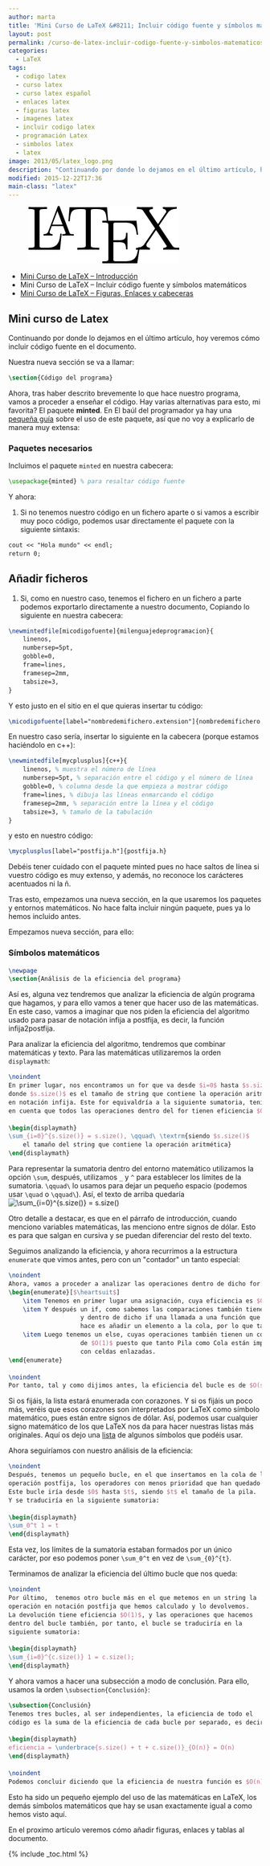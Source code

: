 ```yaml
---
author: marta
title: 'Mini Curso de LaTeX &#8211; Incluir código fuente y símbolos matemáticos'
layout: post
permalink: /curso-de-latex-incluir-codigo-fuente-y-simbolos-matematicos/
categories:
  - LaTeX
tags:
  - codigo latex
  - curso latex
  - curso latex español
  - enlaces latex
  - figuras latex
  - imagenes latex
  - incluir codigo latex
  - programación Latex
  - simbolos latex
  - latex
image: 2013/05/latex_logo.png
description: "Continuando por donde lo dejamos en el último artículo, hoy veremos cómo incluir código fuente en el documento."
modified: 2015-12-22T17:36
main-class: "latex"
---
```


<figure>
  <a href="/assets/img/2013/05/latex_logo.png"><img src="/assets/img/2013/05/latex_logo.png" title="{{ page.title }}" alt="{{ page.title }}" /></a>
</figure>

* [Mini Curso de LaTeX &#8211; Introducción][1]
* Mini Curso de LaTeX &#8211; Incluir código fuente y símbolos matemáticos
* [Mini Curso de LaTeX &#8211; Figuras, Enlaces y cabeceras][2]

## Mini curso de Latex

Continuando por donde lo dejamos en el último artículo, hoy veremos cómo incluir código fuente en el documento.

Nuestra nueva sección se va a llamar:

```latex
\section{Código del programa}
```

Ahora, tras haber descrito brevemente lo que hace nuestro programa, vamos a proceder a enseñar el código. Hay varias alternativas para esto, mi favorita? El paquete **minted**. En El baúl del programador ya hay una [pequeña guía][3] sobre el uso de este paquete, así que no voy a explicarlo de manera muy extensa:

<!--ad-->

### Paquetes necesarios

Incluimos el paquete `minted` en nuestra cabecera:

```latex
\usepackage{minted} % para resaltar código fuente
```

Y ahora:

  1. Si no tenemos nuestro código en un fichero aparte o si vamos a escribir muy poco código, podemos usar directamente el paquete con la siguiente sintaxis:

```latex
cout << "Hola mundo" << endl;
return 0;

```

## Añadir ficheros

  1. Si, como en nuestro caso, tenemos el fichero en un fichero a parte podemos exportarlo directamente a nuestro documento, Copiando lo siguiente en nuestra cabecera:

```latex
\newmintedfile[micodigofuente]{milenguajedeprogramacion}{
    linenos,
    numbersep=5pt,
    gobble=0,
    frame=lines,
    framesep=2mm,
    tabsize=3,
}

```

Y esto justo en el sitio en el que quieras insertar tu código:

```latex
\micodigofuente[label="nombredemifichero.extension"]{nombredemifichero.extension}

```

En nuestro caso sería, insertar lo siguiente en la cabecera (porque estamos haciéndolo en c++):

```latex
\newmintedfile[mycplusplus]{c++}{
    linenos, % muestra el número de línea
    numbersep=5pt, % separación entre el código y el número de línea
    gobble=0, % columna desde la que empieza a mostrar código
    frame=lines, % dibuja las líneas enmarcando el código
    framesep=2mm, % separación entre la línea y el código
    tabsize=3, % tamaño de la tabulación
}

```

y esto en nuestro código:

```latex
\mycplusplus[label="postfija.h"]{postfija.h}

```

Debéis tener cuidado con el paquete minted pues no hace saltos de línea si vuestro código es muy extenso, y además, no reconoce los carácteres acentuados ni la ñ.

Tras esto, empezamos una nueva sección, en la que usaremos los paquetes y entornos matemáticos. No hace falta incluir ningún paquete, pues ya lo hemos incluido antes.

Empezamos nueva sección, para ello:

### Símbolos matemáticos

```latex
\newpage
\section{Análisis de la eficiencia del programa}

```

Así es, alguna vez tendremos que analizar la eficiencia de algún programa que hagamos, y para ello vamos a tener que hacer uso de las matemáticas. En este caso, vamos a imaginar que nos piden la eficiencia del algoritmo usado para pasar de notación infija a postfija, es decir, la función infija2postfija.

Para analizar la eficiencia del algoritmo, tendremos que combinar matemáticas y texto. Para las matemáticas utilizaremos la orden `displaymath`:

```latex
\noindent
En primer lugar, nos encontramos un for que va desde $i=0$ hasta $s.size()$,
donde $s.size()$ es el tamaño de string que contiene la operación aritmética
en notación infija. Este for equivaldría a la siguiente sumatoria, teniendo
en cuenta que todos las operaciones dentro del for tienen eficiencia $O(1)$:

\begin{displaymath}
\sum_{i=0}^{s.size()} = s.size(), \qquad\ \textrm{siendo $s.size()$
    el tamaño del string que contiene la operación aritmética}
\end{displaymath}

```

Para representar la sumatoria dentro del entorno matemático utilizamos la opción `\sum`, después, utilizamos `_` y `^` para establecer los límites de la sumatoria. `\qquad\` lo usamos para dejar un pequeño espacio (podemos usar `\quad` o `\qquad\`). Así, el texto de arriba quedaría <img src="//s0.wp.com/latex.php?latex=%5Csum_%7Bi%3D0%7D%5E%7Bs.size%28%29%7D+%3D+s.size%28%29&bg=ffffff&fg=000&s=0" alt="&#92;sum_{i=0}^{s.size()} = s.size()" title="&#92;sum_{i=0}^{s.size()} = s.size()" class="latex" />

Otro detalle a destacar, es que en el párrafo de introducción, cuando menciono variables matemáticas, las menciono entre signos de dólar. Esto es para que salgan en cursiva y se puedan diferenciar del resto del texto.

Seguimos analizando la eficiencia, y ahora recurrimos a la estructura `enumerate` que vimos antes, pero con un "contador" un tanto especial:

```latex
\noindent
Ahora, vamos a proceder a analizar las operaciones dentro de dicho for:
\begin{enumerate}[$\heartsuit$]
    \item Tenemos en primer lugar una asignación, cuya eficiencia es $O(1)$
    \item Y después un if, como sabemos las comparaciones también tienen $O(1)$,
                    y dentro de dicho if una llamada a una función que lo único que
                    hace es añadir un elemento a la cola, por lo que también es $O(1)$.
    \item Luego tenemos un else, cuyas operaciones también tienen un coste
                    de $O(1)$ puesto que tanto Pila como Cola están implementadas
                    con celdas enlazadas.
\end{enumerate}

\noindent
Por tanto, tal y como dijimos antes, la eficiencia del bucle es de $O(s.size())$.

```

Si os fijáis, la lista estará enumerada con corazones. Y si os fijáis un poco más, veréis que esos corazones son interpretados por LaTeX como símbolo matemático, pues están entre signos de dólar. Así, podemos usar cualquier signo matemático de los que LaTeX nos da para hacer nuestras listas más originales. Aquí os dejo una [lista][4] de algunos símbolos que podéis usar.

Ahora seguiríamos con nuestro análisis de la eficiencia:

```latex
\noindent
Después, tenemos un pequeño bucle, en el que insertamos en la cola de la
operación postfija, los operadores con menos prioridad que han quedado en la pila.
Este bucle iría desde $0$ hasta $t$, siendo $t$ el tamaño de la pila.
Y se traduciría en la siguiente sumatoria:

\begin{displaymath}
\sum_0^t 1 = t
\end{displaymath}

```

Esta vez, los límites de la sumatoria estaban formados por un único carácter, por eso podemos poner `\sum_0^t` en vez de `\sum_{0}^{t}`.

Terminamos de analizar la eficiencia del último bucle que nos queda:

```latex
\noindent
Por último,  tenemos otro bucle más en el que metemos en un string la
operación en notación postfija que hemos calculado y lo devolvemos.
La devolución tiene eficiencia $O(1)$, y las operaciones que hacemos
dentro del bucle también, por tanto, el bucle se traduciría en la
siguiente sumatoria:

\begin{displaymath}
\sum_{i=0}^{c.size()} 1 = c.size();
\end{displaymath}

```

Y ahora vamos a hacer una subsección a modo de conclusión. Para ello, usamos la orden `\subsection{Conclusión}`:

```latex
\subsection{Conclusión}
Tenemos tres bucles, al ser independientes, la eficiencia de todo el
código es la suma de la eficiencia de cada bucle por separado, es decir:

\begin{displaymath}
eficiencia = \underbrace{s.size() + t + c.size()}_{O(n)} = O(n)
\end{displaymath}

\noindent
Podemos concluir diciendo que la eficiencia de nuestra función es $O(n)$.

```

Esto ha sido un pequeño ejemplo del uso de las matemáticas en LaTeX, los demás símbolos matemáticos que hay se usan exactamente igual a como hemos visto aquí.

En el proximo artículo veremos cómo añadir figuras, enlaces y tablas al documento.



 [1]: https://elbauldelprogramador.com/mini-curso-de-latex-introduccion/ "Mini Curso de LaTeX - Introducción"
 [2]: https://elbauldelprogramador.com/curso-de-latex-figuras-enlaces-y-cabeceras/
 [3]: https://elbauldelprogramador.com/resaltar-sintaxis-del-codigo-fuente-en-latex-con-minted/ "Intro a Minted"
 [4]: http://web.ift.uib.no/Teori/KURS/WRK/TeX/symALL.html "lista"

{% include _toc.html %}
